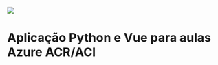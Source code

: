 ![](https://cdn.gallery.uuanqin.top/img/tushuguanlixitongcover.png)

# Aplicação Python e Vue para aulas Azure ACR/ACI

